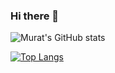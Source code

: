 ### Hi there 👋

![Murat's GitHub stats](https://github-readme-stats.vercel.app/api?username=mturan07&show_icons=true&theme=github_dark)

[![Top Langs](https://github-readme-stats.vercel.app/api/top-langs/?username=mturan07&exclude_repo=github-readme-stats,mturan07.github.io)](https://github.com/mturan07/github-readme-stats)

<!--
**mturan07/mturan07** is a ✨ _special_ ✨ repository because its `README.md` (this file) appears on your GitHub profile.

Here are some ideas to get you started:

- 🔭 I’m currently working on ...
- 🌱 I’m currently learning ...
- 👯 I’m looking to collaborate on ...
- 🤔 I’m looking for help with ...
- 💬 Ask me about ...
- 📫 How to reach me: ...
- 😄 Pronouns: ...
- ⚡ Fun fact: ...
-->

